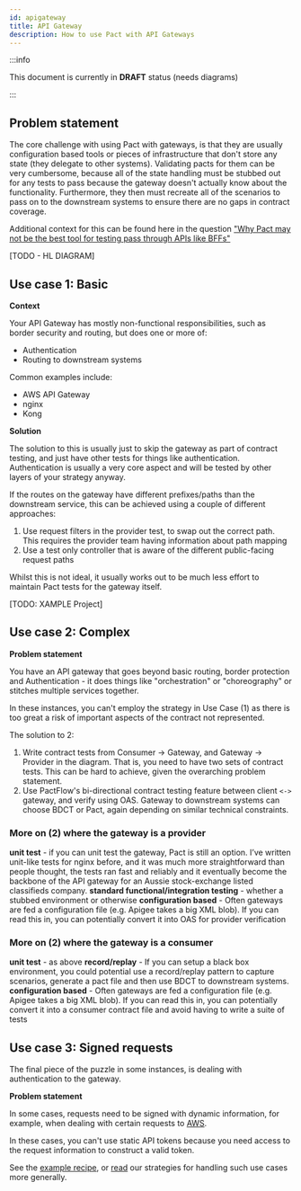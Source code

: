 ```yaml
---
id: apigateway
title: API Gateway
description: How to use Pact with API Gateways
---
```


:::info

This document is currently in **DRAFT** status (needs diagrams)

:::

## Problem statement

The core challenge with using Pact with gateways, is that they are usually configuration based tools or pieces of infrastructure that don't store any state (they delegate to other systems). Validating pacts for them can be very cumbersome, because all of the state handling must be stubbed out for any tests to pass because the gateway doesn't actually know about the functionality. Furthermore, they then must recreate all of the scenarios to pass on to the downstream systems to ensure there are no gaps in contract coverage.

Additional context for this can be found here in the question ["Why Pact may not be the best tool for testing pass through APIs like BFFs"
](https://docs.pact.io/getting_started/what_is_pact_good_for#why-pact-may-not-be-the-best-tool-for-testing-pass-through-apis-like-bffs)

[TODO - HL DIAGRAM]

## Use case 1: Basic

**Context**

Your API Gateway has mostly non-functional responsibilities, such as border security and routing, but does one or more of:

- Authentication
- Routing to downstream systems

Common examples include:

- AWS API Gateway
- nginx
- Kong

**Solution**

The solution to this is usually just to skip the gateway as part of contract testing, and just have other tests for things like authentication. Authentication is usually a very core aspect and will be tested by other layers of your strategy anyway.

If the routes on the gateway have different prefixes/paths than the downstream service, this can be achieved using a couple of different approaches:

1. Use request filters in the provider test, to swap out the correct path. This requires the provider team having information about path mapping
2. Use a test only controller that is aware of the different public-facing request paths

Whilst this is not ideal, it usually works out to be much less effort to maintain Pact tests for the gateway itself.

[TODO: XAMPLE Project]

## Use case 2: Complex

**Problem statement**

You have an API gateway that goes beyond basic routing, border protection and Authentication - it does things like "orchestration" or "choreography" or stitches multiple services together.

In these instances, you can't employ the strategy in Use Case (1) as there is too great a risk of important aspects of the contract not represented.

The solution to 2:

1. Write contract tests from Consumer -> Gateway, and Gateway -> Provider in the diagram. That is, you need to have two sets of contract tests. This can be hard to achieve, given the overarching problem statement.
2. Use PactFlow's bi-directional contract testing feature between client `<->` gateway, and verify using OAS. Gateway to downstream systems can choose BDCT or Pact, again depending on similar technical constraints.

### More on (2) where the gateway is a provider

**unit test** - if you can unit test the gateway, Pact is still an option. I’ve written unit-like tests for nginx before, and it was much more straightforward than people thought, the tests ran fast and reliably and it eventually become the backbone of the API gateway for an Aussie stock-exchange listed classifieds company.
**standard functional/integration testing** - whether a stubbed environment or otherwise
**configuration based** - Often gateways are fed a configuration file (e.g. Apigee takes a big XML blob). If you can read this in, you can potentially convert it into OAS for provider verification

### More on (2) where the gateway is a consumer

**unit test** - as above
**record/replay** - If you can setup a black box environment, you could potential use a record/replay pattern to capture scenarios, generate a pact file and then use BDCT to downstream systems.
**configuration based** - Often gateways are fed a configuration file (e.g. Apigee takes a big XML blob). If you can read this in, you can potentially convert it into a consumer contract file and avoid having to write a suite of tests

## Use case 3: Signed requests

The final piece of the puzzle in some instances, is dealing with authentication to the gateway.

**Problem statement**

In some cases, requests need to be signed with dynamic information, for example, when dealing with certain requests to [AWS](https://docs.aws.amazon.com/general/latest/gr/signing_aws_api_requests.html).

In these cases, you can't use static API tokens because you need access to the request information to construct a valid token.

See the [example recipe](/recipes/awssignedrequests), or [read](https://docs.pact.io/provider/handling_auth) our strategies for handling such use cases more generally.
